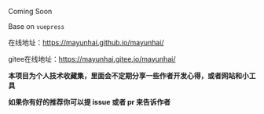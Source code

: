Coming Soon

Base on `vuepress`

在线地址：https://mayunhai.github.io/mayunhai/

gitee在线地址：https://mayunhai.gitee.io/mayunhai/

**本项目为个人技术收藏集，里面会不定期分享一些作者开发心得，或者网站和小工具**

**如果你有好的推荐你可以提 issue 或者 pr 来告诉作者**
